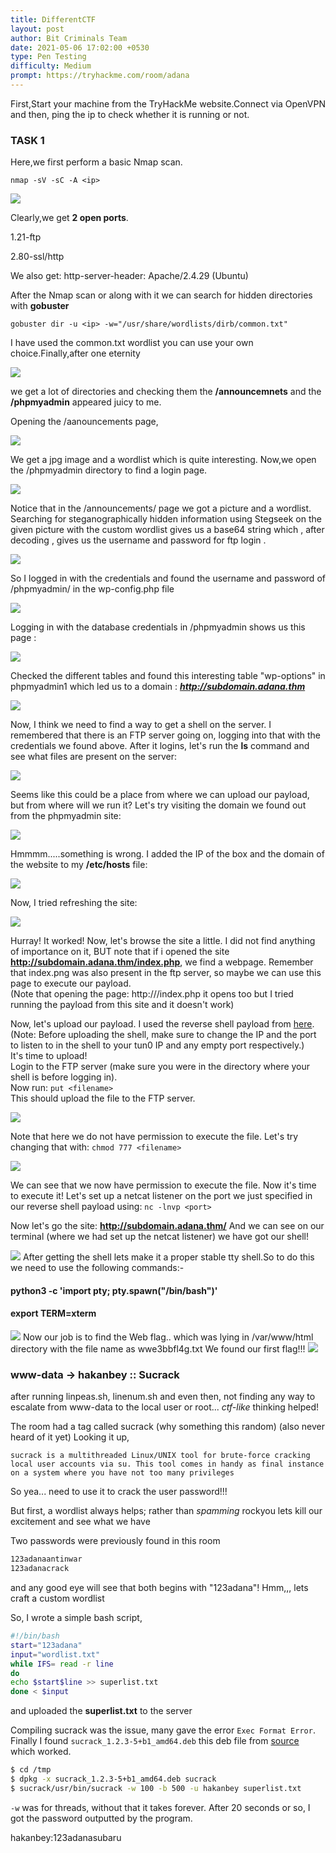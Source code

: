 ```yaml
---
title: DifferentCTF
layout: post
author: Bit Criminals Team
date: 2021-05-06 17:02:00 +0530
type: Pen Testing
difficulty: Medium
prompt: https://tryhackme.com/room/adana
---
```


First,Start your machine from the TryHackMe website.Connect via OpenVPN and then, ping the ip to check whether it is running or not. 

### TASK 1

Here,we first perform a basic Nmap scan.

```nmap -sV -sC -A <ip> ```

![](/images/nmap.png)

Clearly,we get **2 open ports**.

1.21-ftp 

2.80-ssl/http

We also get: http-server-header: Apache/2.4.29 (Ubuntu)

After the Nmap scan or along with it we can search for hidden directories with **gobuster**

```gobuster dir -u <ip> -w="/usr/share/wordlists/dirb/common.txt"```

I have used the common.txt wordlist you can use your own choice.Finally,after one eternity

![](/images/gobust.png)

we get a lot of directories and checking them the **/announcemnets** and the **/phpmyadmin** appeared juicy to me.

Opening the /aanouncements page,

![](/images/announ.png)


We get a jpg image and a wordlist which is quite interesting.
Now,we open the /phpmyadmin directory to find a login page.

![](/images/phpmyass.png)

Notice that in the /announcements/ page we got a picture and a wordlist.
Searching for steganographically hidden information using Stegseek on the given picture with the custom wordlist gives us a base64 string which , after decoding , gives us the username and password for ftp login .

![](/images/MaskdMafia/thm-differentCTF2.png)

So I logged in with the credentials and found the username and password of /phpmyadmin/ in the wp-config.php file

![](/images/MaskdMafia/thm-differentCTF3.png)

Logging in with the database credentials in /phpmyadmin shows us this page :

![](/images/MaskdMafia/thm-differentCTF4.png)

Checked the different tables and found this interesting table "wp-options" in phpmyadmin1 which led us to a domain : 
***http://subdomain.adana.thm***

![](/images/MaskdMafia/thm-differentCTF5.png)

Now, I think we need to find a way to get a shell on the server. I remembered that there is an FTP server going on, logging into that with the credentials we found above.
After it logins, let's run the **ls** command and see what files are present on the server:

![](/images/FTPserver.png)

Seems like this could be a place from where we can upload our payload, but from where will we run it? Let's try visiting the domain we found out from the phpmyadmin site:

![](/images/ServerNotFound.png)

Hmmmm.....something is wrong. 
I added the IP of the box and the domain of the website to my **/etc/hosts** file:

![](/images/etchosts.png)

Now, I tried refreshing the site:

![](/images/subdomainthm.png)

Hurray! It worked! Now, let's browse the site a little. I did not find anything of importance on it, BUT note that if i opened the site **http://subdomain.adana.thm/index.php**, we find a webpage. Remember that index.png was also present in the ftp server, so maybe we can use this page to execute our payload.  
(Note that opening the page: http://<boxip>/index.php it opens too but I tried running the payload from this site and it doesn't work)
  
Now, let's upload our payload. I used the reverse shell payload from [here](https://github.com/pentestmonkey/php-reverse-shell/blob/master/php-reverse-shell.php).  
(Note: Before uploading the shell, make sure to change the IP and the port to listen to in the shell to your tun0 IP and any empty port respectively.)  
It's time to upload!  
Login to the FTP server (make sure you were in the directory where your shell is before logging in).  
Now run: ```put <filename>```  
This should upload the file to the FTP server.

![](/images/reverseshellput.png)

Note that here we do not have permission to execute the file. Let's try changing that with:
```chmod 777 <filename>```

![](/images/chmod.png)

We can see that we now have permission to execute the file. Now it's time to execute it!
Let's set up a netcat listener on the port we just specified in our reverse shell payload using:
```nc -lnvp <port>```

Now let's go the site:  **http://subdomain.adana.thm/<filename>**
And we can see on our terminal (where we had set up the netcat listener) we have got our shell!

![](/images/gotshell.png)
After getting the shell lets make it a proper stable tty shell.So to do this we need to use the following commands:-
#### python3 -c 'import pty; pty.spawn("/bin/bash")'
#### export TERM=xterm 
![](/images/tty.png)
Now our job is to find the Web flag.. which was lying in /var/www/html directory with the file name as wwe3bbfl4g.txt 
We found our first flag!!!
![](/images/flag1.png)

### www-data -> hakanbey :: Sucrack
after running linpeas.sh, linenum.sh and even then, not finding any way to escalate from www-data to the local user or root...  *ctf-like* thinking helped!

The room had a tag called sucrack (why something this random) (also never heard of it yet)
Looking it up,

`sucrack is a multithreaded Linux/UNIX tool for brute-force cracking local user accounts via su. This tool comes in handy as final instance on a system where you have not too many privileges`

So yea... need to use it to crack the user password!!!

But first, a wordlist always helps; rather than *spamming* rockyou lets kill our excitement and see what we have

Two passwords were previously found in this room
```txt
123adanaantinwar
123adanacrack
```

and any good eye will see that both begins with "123adana"! Hmm,,, lets craft a custom wordlist

So, I wrote a simple bash script,
```bash
#!/bin/bash
start="123adana"
input="wordlist.txt"
while IFS= read -r line
do
echo $start$line >> superlist.txt
done < $input
```
and uploaded the **superlist.txt** to the server

Compiling sucrack was the issue, many gave the error ```Exec Format Error```. Finally I found `sucrack_1.2.3-5+b1_amd64.deb` this deb file from [source](http://http.kali.org/pool/main/s/sucrack/) which worked.

```bash
$ cd /tmp
$ dpkg -x sucrack_1.2.3-5+b1_amd64.deb sucrack
$ sucrack/usr/bin/sucrack -w 100 -b 500 -u hakanbey superlist.txt   
```
`-w` was for threads, without that it takes forever. After 20 seconds or so, I got the password outputted by the program.

hakanbey:123adanasubaru
